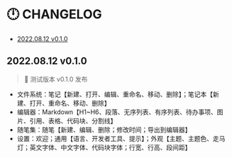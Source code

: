 # 🕛 CHANGELOG

- [2022.08.12 v0.1.0](#20220812-v010)

## 2022.08.12 v0.1.0

> 🎉 测试版本 v0.1.0 发布

- 文件系统：笔记【新建、打开、编辑、重命名、移动、删除】；笔记本【新建、打开、重命名、移动、删除】
- 编辑器：Markdown【H1~H6、段落、无序列表、有序列表、待办事项、图片、引用、表格、代码块、分割线】
- 随笔集：随笔【新建、编辑、删除；修改时间；导出到编辑器】
- 设置：欢迎；通用【语言、开发者工具、提示】；外观【主题、主题色、走马灯；英文字体、中文字体、代码块字体；行宽、行高、段间距】
